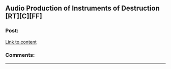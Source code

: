## Audio Production of Instruments of Destruction [RT][C][FF]

### Post:

[Link to content](https://calvinballing.github.io/destruction/)

### Comments:

---

